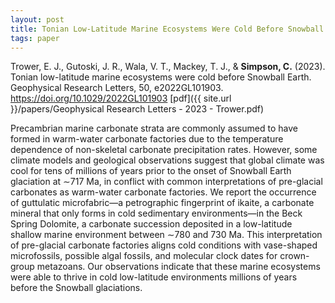 ```yaml
---
layout: post
title: Tonian Low-Latitude Marine Ecosystems Were Cold Before Snowball Earth
tags: paper  
---
```


Trower, E. J., Gutoski, J. R., Wala, V. T., Mackey, T. J., & **Simpson, C.** (2023). Tonian low-latitude marine ecosystems were cold before Snowball Earth. Geophysical Research Letters, 50, e2022GL101903. https://doi.org/10.1029/2022GL101903
[pdf]({{ site.url }}/papers/Geophysical Research Letters - 2023 - Trower.pdf)

Precambrian marine carbonate strata are commonly assumed to have formed in warm-water carbonate factories due to the temperature dependence of non-skeletal carbonate precipitation rates. However, some climate models and geological observations suggest that global climate was cool for tens of millions of years prior to the onset of Snowball Earth glaciation at ∼717 Ma, in conflict with common interpretations of pre-glacial carbonates as warm-water carbonate factories. We report the occurrence of guttulatic microfabric—a petrographic fingerprint of ikaite, a carbonate mineral that only forms in cold sedimentary environments—in the Beck Spring Dolomite, a carbonate succession deposited in a low-latitude shallow marine environment between ∼780 and 730 Ma. This interpretation of pre-glacial carbonate factories aligns cold conditions with vase-shaped microfossils, possible algal fossils, and molecular clock dates for crown-group metazoans. Our observations indicate that these marine ecosystems were able to thrive in cold low-latitude environments millions of years before the Snowball glaciations.
